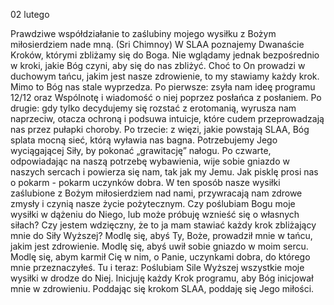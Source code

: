 02 lutego

Prawdziwe współdziałanie to zaślubiny mojego wysiłku z Bożym miłosierdziem nade mną. (Sri Chimnoy)
 W SLAA poznajemy Dwanaście Kroków, którymi zbliżamy się do Boga. Nie wglądamy jednak bezpośrednio w kroki, jakie Bóg czyni, aby się do nas zbliżyć. Choć to On prowadzi w duchowym tańcu, jakim jest nasze zdrowienie, to my stawiamy każdy krok. Mimo to Bóg nas stale wyprzedza. Po pierwsze: zsyła nam ideę programu 12/12 oraz Wspólnotę i wiadomość o niej poprzez posłańca z posłaniem. Po drugie: gdy tylko decydujemy się rozstać z erotomanią, wyrusza nam naprzeciw, otacza ochroną i podsuwa intuicje, które cudem przeprowadzają nas przez pułapki choroby. Po trzecie: z więzi, jakie powstają SLAA, Bóg splata mocną sieć, którą wyławia nas bagna. Potrzebujemy Jego wyciągającej Siły, by pokonać „grawitację” nałogu. Po czwarte, odpowiadając na naszą potrzebę wybawienia, wije sobie gniazdo w naszych sercach i powierza się nam, tak jak my Jemu. Jak pisklę prosi nas o pokarm - pokarm uczynków dobra. W ten sposób nasze wysiłki zaślubione z Bożym miłosierdziem nad nami, przywracają nam zdrowe zmysły i czynią nasze życie pożytecznym.
 Czy poślubiam Bogu moje wysiłki w dążeniu do Niego, lub może próbuję wznieść się o własnych siłach? Czy jestem wdzięczny, że to ja mam stawiać każdy krok zbliżający mnie do Siły Wyższej?
 Modlę się, abyś Ty, Boże, prowadził mnie w tańcu, jakim jest zdrowienie. Modlę się, abyś uwił sobie gniazdo w moim sercu. Modlę się, abym karmił Cię w nim, o Panie, uczynkami dobra, do którego mnie przeznaczyłeś.
 Tu i teraz: Poślubiam Sile Wyższej wszystkie moje wysiłki w drodze do Niej. Inicjuję każdy Krok programu, aby Bóg inicjował mnie w zdrowieniu. Poddając się krokom SLAA, poddaję się Jego miłości.
